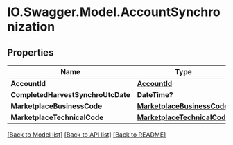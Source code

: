 # IO.Swagger.Model.AccountSynchronization
## Properties

Name | Type | Description | Notes
------------ | ------------- | ------------- | -------------
**AccountId** | [**AccountId**](AccountId.md) |  | [optional] 
**CompletedHarvestSynchroUtcDate** | **DateTime?** |  | [optional] 
**MarketplaceBusinessCode** | [**MarketplaceBusinessCode**](MarketplaceBusinessCode.md) |  | [optional] 
**MarketplaceTechnicalCode** | [**MarketplaceTechnicalCode**](MarketplaceTechnicalCode.md) |  | [optional] 

[[Back to Model list]](../README.md#documentation-for-models) [[Back to API list]](../README.md#documentation-for-api-endpoints) [[Back to README]](../README.md)

